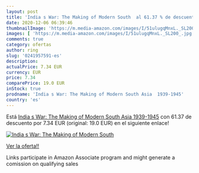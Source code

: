 ```yaml
---
layout: post
title: 'India s War: The Making of Modern South  al 61.37 % de descuento'
date: 2020-12-06 06:39:46
thumbnailImage: 'https://m.media-amazon.com/images/I/51ulugqMnxL._SL200_.jpg'
images: [ 'https://m.media-amazon.com/images/I/51ulugqMnxL._SL200_.jpg' ]
comments: true
category: ofertas
author: ring
slug: '0241957591-es'
description:
actualPrice: 7.34 EUR
currency: EUR
price: 7.34
comparePrice: 19.0 EUR
inStock: true
prodname: 'India s War: The Making of Modern South Asia  1939-1945'
country: 'es'
---
```


Está [India s War: The Making of Modern South Asia  1939-1945](https://www.amazon.es/dp/0241957591/?tag=tolees-21) con 61.37 de descuento por 7.34 EUR (original: 19.0 EUR) en el siguiente enlace!

[![India s War: The Making of Modern South ](https://m.media-amazon.com/images/I/51ulugqMnxL._SL200_.jpg)](https://www.amazon.es/dp/0241957591/?tag=tolees-21)

[Ver la oferta!!](https://www.amazon.es/dp/0241957591/?tag=tolees-21)

Links participate in Amazon Associate program and might generate a comission on qualifying sales


